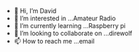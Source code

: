 - 👋 Hi, I’m David
- 👀 I’m interested in ...Amateur Radio
- 🌱 I’m currently learning ...Raspberry pi
- 💞️ I’m looking to collaborate on ...direwolf
- 📫 How to reach me ...email

<!---
possumbray/possumbray is a ✨ special ✨ repository because its `README.md` (this file) appears on your GitHub profile.
You can click the Preview link to take a look at your changes.
--->
